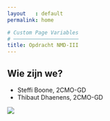 ```yaml
---
layout   : default
permalink: home

# Custom Page Variables
# ─────────────────────
title: Opdracht NMD-III
---
```


Wie zijn we?
------------

 - Steffi Boone, 2CMO-GD
 - Thibaut Dhaenens, 2CMO-GD


<img src= "../../assets/Images/30848532_10216410355040630_903861907627236590_o.jpg" >